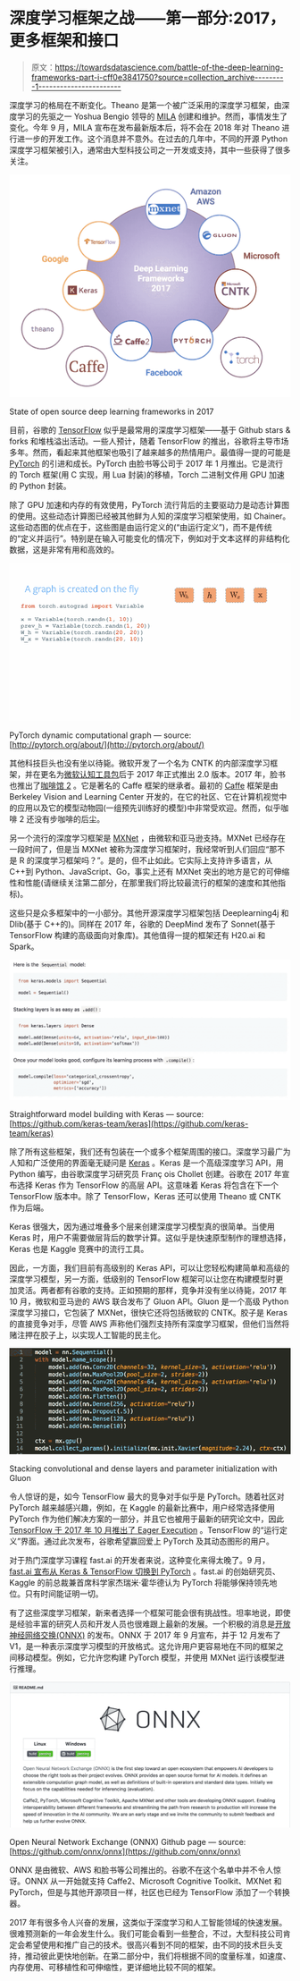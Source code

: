 # 深度学习框架之战——第一部分:2017，更多框架和接口

> 原文：<https://towardsdatascience.com/battle-of-the-deep-learning-frameworks-part-i-cff0e3841750?source=collection_archive---------1----------------------->

深度学习的格局在不断变化。Theano 是第一个被广泛采用的深度学习框架，由深度学习的先驱之一 Yoshua Bengio 领导的 [MILA](https://mila.quebec/) 创建和维护。然而，事情发生了变化。今年 9 月，MILA 宣布在发布最新版本后，将不会在 2018 年对 Theano 进行进一步的开发工作。这个消息并不意外。在过去的几年中，不同的开源 Python 深度学习框架被引入，通常由大型科技公司之一开发或支持，其中一些获得了很多关注。

![](img/cc5a0bccc6c362fc482b563832e68e3b.png)

State of open source deep learning frameworks in 2017

目前，谷歌的 [TensorFlow](https://www.tensorflow.org/) 似乎是最常用的深度学习框架——基于 Github stars & forks 和堆栈溢出活动。一些人预计，随着 TensorFlow 的推出，谷歌将主导市场多年。然而，看起来其他框架也吸引了越来越多的热情用户。最值得一提的可能是 [PyTorch](http://pytorch.org/) 的引进和成长。PyTorch 由脸书等公司于 2017 年 1 月推出。它是流行的 Torch 框架(用 C 实现，用 Lua 封装)的移植，Torch 二进制文件用 GPU 加速的 Python 封装。

除了 GPU 加速和内存的有效使用，PyTorch 流行背后的主要驱动力是动态计算图的使用。这些动态计算图已经被其他鲜为人知的深度学习框架使用，如 Chainer。这些动态图的优点在于，这些图是由运行定义的(“由运行定义”)，而不是传统的“定义并运行”。特别是在输入可能变化的情况下，例如对于文本这样的非结构化数据，这是非常有用和高效的。

![](img/fcdab3e90e6af3177714b06646bc6fe3.png)

PyTorch dynamic computational graph — source: [http://pytorch.org/about/](http://pytorch.org/about/)

其他科技巨头也没有坐以待毙。微软开发了一个名为 CNTK 的内部深度学习框架，并在更名为[微软认知工具包](https://www.microsoft.com/en-us/cognitive-toolkit/)后于 2017 年正式推出 2.0 版本。2017 年，脸书也推出了[咖啡馆 2](https://caffe2.ai/) 。它是著名的 Caffe 框架的继承者。最初的 [Caffe](http://caffe.berkeleyvision.org/) 框架是由 Berkeley Vision and Learning Center 开发的，在它的社区、它在计算机视觉中的应用以及它的模型动物园(一组预先训练好的模型)中非常受欢迎。然而，似乎咖啡 2 还没有步咖啡的后尘。

另一个流行的深度学习框架是 [MXNet](https://mxnet.apache.org/) ，由微软和亚马逊支持。MXNet 已经存在一段时间了，但是当 MXNet 被称为深度学习框架时，我经常听到人们回应“那不是 R 的深度学习框架吗？”。是的，但不止如此。它实际上支持许多语言，从 C++到 Python、JavaScript、Go，事实上还有 MXNet 突出的地方是它的可伸缩性和性能(请继续关注第二部分，在那里我们将比较最流行的框架的速度和其他指标)。

这些只是众多框架中的一小部分。其他开源深度学习框架包括 Deeplearning4j 和 Dlib(基于 C++的)。同样在 2017 年，谷歌的 DeepMind 发布了 Sonnet(基于 TensorFlow 构建的高级面向对象库)。其他值得一提的框架还有 H20.ai 和 Spark。

![](img/bf0f70aa7969bc900eca3d9cccd45ddd.png)

Straightforward model building with Keras — source: [https://github.com/keras-team/keras](https://github.com/keras-team/keras)

除了所有这些框架，我们还有包装在一个或多个框架周围的接口。深度学习最广为人知和广泛使用的界面毫无疑问是 [Keras](https://keras.io/) 。Keras 是一个高级深度学习 API，用 Python 编写，由谷歌深度学习研究员 Franç ois Chollet 创建。谷歌在 2017 年宣布选择 Keras 作为 TensorFlow 的高层 API。这意味着 Keras 将包含在下一个 TensorFlow 版本中。除了 TensorFlow，Keras 还可以使用 Theano 或 CNTK 作为后端。

Keras 很强大，因为通过堆叠多个层来创建深度学习模型真的很简单。当使用 Keras 时，用户不需要做层背后的数学计算。这似乎是快速原型制作的理想选择，Keras 也是 Kaggle 竞赛中的流行工具。

因此，一方面，我们目前有高级别的 Keras API，可以让您轻松构建简单和高级的深度学习模型，另一方面，低级别的 TensorFlow 框架可以让您在构建模型时更加灵活。两者都有谷歌的支持。正如预期的那样，竞争并没有坐以待毙，2017 年 10 月，微软和亚马逊的 AWS 联合发布了 Gluon API。Gluon 是一个高级 Python 深度学习接口，它包装了 MXNet，很快它还将包括微软的 CNTK。胶子是 Keras 的直接竞争对手，尽管 AWS 声称他们强烈支持所有深度学习框架，但他们当然将赌注押在胶子上，以实现人工智能的民主化。

![](img/3357bb1b67cff99f99f15486e6cf0e24.png)

Stacking convolutional and dense layers and parameter initialization with Gluon

令人惊讶的是，如今 TensorFlow 最大的竞争对手似乎是 PyTorch。随着社区对 PyTorch 越来越感兴趣，例如，在 Kaggle 的最新比赛中，用户经常选择使用 PyTorch 作为他们解决方案的一部分，并且它也被用于最新的研究论文中，因此 [TensorFlow 于 2017 年 10 月推出了 Eager Execution](https://research.googleblog.com/2017/10/eager-execution-imperative-define-by.html) 。TensorFlow 的“运行定义”界面。通过此次发布，谷歌希望赢回爱上 PyTorch 及其动态图形的用户。

对于热门深度学习课程 fast.ai 的开发者来说，这种变化来得太晚了。9 月， [fast.ai 宣布从 Keras & TensorFlow 切换到 PyTorch](http://www.fast.ai/2017/09/08/introducing-pytorch-for-fastai/) 。fast.ai 的创始研究员、Kaggle 的前总裁兼首席科学家杰瑞米·霍华德认为 PyTorch 将能够保持领先地位。只有时间能证明一切。

有了这些深度学习框架，新来者选择一个框架可能会很有挑战性。坦率地说，即使是经验丰富的研究人员和开发人员也很难跟上最新的发展。一个积极的消息是[开放神经网络交换(ONNX)](https://onnx.ai/) 的发布。ONNX 于 2017 年 9 月宣布，并于 12 月发布了 V1，是一种表示深度学习模型的开放格式。这允许用户更容易地在不同的框架之间移动模型。例如，它允许您构建 PyTorch 模型，并使用 MXNet 运行该模型进行推理。

![](img/5a1bad96a4770ddff8378ab34c1815a7.png)

Open Neural Network Exchange (ONNX) Github page — source: [https://github.com/onnx/onnx](https://github.com/onnx/onnx)

ONNX 是由微软、AWS 和脸书等公司推出的。谷歌不在这个名单中并不令人惊讶。ONNX 从一开始就支持 Caffe2、Microsoft Cognitive Toolkit、MXNet 和 PyTorch，但是与其他开源项目一样，社区也已经为 TensorFlow 添加了一个转换器。

2017 年有很多令人兴奋的发展，这类似于深度学习和人工智能领域的快速发展。很难预测新的一年会发生什么。我们可能会看到一些整合，不过，大型科技公司肯定会希望使用和推广自己的技术。很高兴看到不同的框架，由不同的技术巨头支持，推动彼此更快地创新。在第二部分中，我们将根据不同的度量标准，如速度、内存使用、可移植性和可伸缩性，更详细地比较不同的框架。